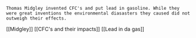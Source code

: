 ```
Thomas Midgley invented CFC's and put lead in gasoline. While they were great inventions the environmental diasasters they caused did not outweigh their effects.
```



[[Midgley]]
[[CFC's and their impacts]]
[[Lead in da gas]]


